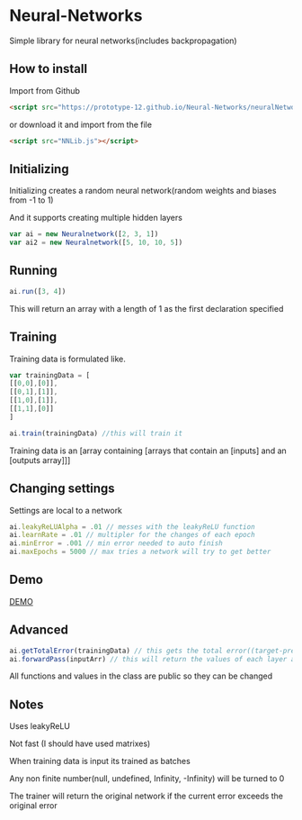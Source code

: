# Neural-Networks

Simple library for neural networks(includes backpropagation)

## How to install

Import from Github

```html
<script src="https://prototype-12.github.io/Neural-Networks/neuralNetworkLib.js"></script>
```

or download it and import from the file

```html
<script src="NNLib.js"></script>
```

## Initializing

Initializing creates a random neural network(random weights and biases from -1 to 1)

And it supports creating multiple hidden layers

```js
var ai = new Neuralnetwork([2, 3, 1])
var ai2 = new Neuralnetwork([5, 10, 10, 5])
```

## Running

```js
ai.run([3, 4])
```

This will return an array with a length of 1 as the first declaration specified

## Training

Training data is formulated like.

```js
var trainingData = [
[[0,0],[0]],
[[0,1],[1]],
[[1,0],[1]],
[[1,1],[0]]
]

ai.train(trainingData) //this will train it
```


Training data is an [array containing [arrays that contain an [inputs] and an [outputs array]]]

## Changing settings

Settings are local to a network

```js
ai.leakyReLUAlpha = .01 // messes with the leakyReLU function
ai.learnRate = .01 // multipler for the changes of each epoch
ai.minError = .001 // min error needed to auto finish
ai.maxEpochs = 5000 // max tries a network will try to get better
```

## Demo

[DEMO](https://prototype-12.github.io/Neural-Networks)

## Advanced

```js
ai.getTotalError(trainingData) // this gets the total error((target-pred)**2)
ai.forwardPass(inputArr) // this will return the values of each layer as the input passes through it
```

All functions and values in the class are public so they can be changed

## Notes

Uses leakyReLU

Not fast (I should have used matrixes)

When training data is input its trained as batches

Any non finite number(null, undefined, Infinity, -Infinity) will be turned to 0

The trainer will return the original network if the current error exceeds the original error